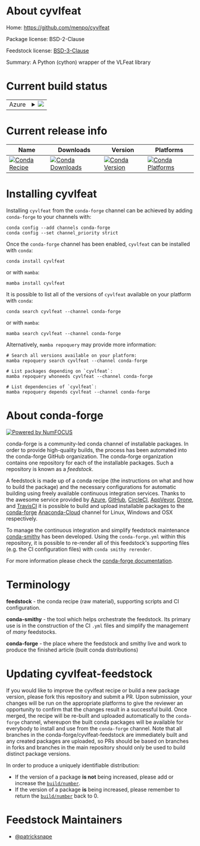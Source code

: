 About cyvlfeat
==============

Home: https://github.com/menpo/cyvlfeat

Package license: BSD-2-Clause

Feedstock license: [BSD-3-Clause](https://github.com/conda-forge/cyvlfeat-feedstock/blob/main/LICENSE.txt)

Summary: A Python (cython) wrapper of the VLFeat library

Current build status
====================


<table>
    
  <tr>
    <td>Azure</td>
    <td>
      <details>
        <summary>
          <a href="https://dev.azure.com/conda-forge/feedstock-builds/_build/latest?definitionId=7071&branchName=main">
            <img src="https://dev.azure.com/conda-forge/feedstock-builds/_apis/build/status/cyvlfeat-feedstock?branchName=main">
          </a>
        </summary>
        <table>
          <thead><tr><th>Variant</th><th>Status</th></tr></thead>
          <tbody><tr>
              <td>linux_64_numpy1.20python3.8.____cpython</td>
              <td>
                <a href="https://dev.azure.com/conda-forge/feedstock-builds/_build/latest?definitionId=7071&branchName=main">
                  <img src="https://dev.azure.com/conda-forge/feedstock-builds/_apis/build/status/cyvlfeat-feedstock?branchName=main&jobName=linux&configuration=linux_64_numpy1.20python3.8.____cpython" alt="variant">
                </a>
              </td>
            </tr><tr>
              <td>linux_64_numpy1.20python3.9.____cpython</td>
              <td>
                <a href="https://dev.azure.com/conda-forge/feedstock-builds/_build/latest?definitionId=7071&branchName=main">
                  <img src="https://dev.azure.com/conda-forge/feedstock-builds/_apis/build/status/cyvlfeat-feedstock?branchName=main&jobName=linux&configuration=linux_64_numpy1.20python3.9.____cpython" alt="variant">
                </a>
              </td>
            </tr><tr>
              <td>linux_64_numpy1.21python3.10.____cpython</td>
              <td>
                <a href="https://dev.azure.com/conda-forge/feedstock-builds/_build/latest?definitionId=7071&branchName=main">
                  <img src="https://dev.azure.com/conda-forge/feedstock-builds/_apis/build/status/cyvlfeat-feedstock?branchName=main&jobName=linux&configuration=linux_64_numpy1.21python3.10.____cpython" alt="variant">
                </a>
              </td>
            </tr><tr>
              <td>linux_64_numpy1.23python3.11.____cpython</td>
              <td>
                <a href="https://dev.azure.com/conda-forge/feedstock-builds/_build/latest?definitionId=7071&branchName=main">
                  <img src="https://dev.azure.com/conda-forge/feedstock-builds/_apis/build/status/cyvlfeat-feedstock?branchName=main&jobName=linux&configuration=linux_64_numpy1.23python3.11.____cpython" alt="variant">
                </a>
              </td>
            </tr><tr>
              <td>osx_64_numpy1.20python3.8.____cpython</td>
              <td>
                <a href="https://dev.azure.com/conda-forge/feedstock-builds/_build/latest?definitionId=7071&branchName=main">
                  <img src="https://dev.azure.com/conda-forge/feedstock-builds/_apis/build/status/cyvlfeat-feedstock?branchName=main&jobName=osx&configuration=osx_64_numpy1.20python3.8.____cpython" alt="variant">
                </a>
              </td>
            </tr><tr>
              <td>osx_64_numpy1.20python3.9.____cpython</td>
              <td>
                <a href="https://dev.azure.com/conda-forge/feedstock-builds/_build/latest?definitionId=7071&branchName=main">
                  <img src="https://dev.azure.com/conda-forge/feedstock-builds/_apis/build/status/cyvlfeat-feedstock?branchName=main&jobName=osx&configuration=osx_64_numpy1.20python3.9.____cpython" alt="variant">
                </a>
              </td>
            </tr><tr>
              <td>osx_64_numpy1.21python3.10.____cpython</td>
              <td>
                <a href="https://dev.azure.com/conda-forge/feedstock-builds/_build/latest?definitionId=7071&branchName=main">
                  <img src="https://dev.azure.com/conda-forge/feedstock-builds/_apis/build/status/cyvlfeat-feedstock?branchName=main&jobName=osx&configuration=osx_64_numpy1.21python3.10.____cpython" alt="variant">
                </a>
              </td>
            </tr><tr>
              <td>osx_64_numpy1.23python3.11.____cpython</td>
              <td>
                <a href="https://dev.azure.com/conda-forge/feedstock-builds/_build/latest?definitionId=7071&branchName=main">
                  <img src="https://dev.azure.com/conda-forge/feedstock-builds/_apis/build/status/cyvlfeat-feedstock?branchName=main&jobName=osx&configuration=osx_64_numpy1.23python3.11.____cpython" alt="variant">
                </a>
              </td>
            </tr>
          </tbody>
        </table>
      </details>
    </td>
  </tr>
</table>

Current release info
====================

| Name | Downloads | Version | Platforms |
| --- | --- | --- | --- |
| [![Conda Recipe](https://img.shields.io/badge/recipe-cyvlfeat-green.svg)](https://anaconda.org/conda-forge/cyvlfeat) | [![Conda Downloads](https://img.shields.io/conda/dn/conda-forge/cyvlfeat.svg)](https://anaconda.org/conda-forge/cyvlfeat) | [![Conda Version](https://img.shields.io/conda/vn/conda-forge/cyvlfeat.svg)](https://anaconda.org/conda-forge/cyvlfeat) | [![Conda Platforms](https://img.shields.io/conda/pn/conda-forge/cyvlfeat.svg)](https://anaconda.org/conda-forge/cyvlfeat) |

Installing cyvlfeat
===================

Installing `cyvlfeat` from the `conda-forge` channel can be achieved by adding `conda-forge` to your channels with:

```
conda config --add channels conda-forge
conda config --set channel_priority strict
```

Once the `conda-forge` channel has been enabled, `cyvlfeat` can be installed with `conda`:

```
conda install cyvlfeat
```

or with `mamba`:

```
mamba install cyvlfeat
```

It is possible to list all of the versions of `cyvlfeat` available on your platform with `conda`:

```
conda search cyvlfeat --channel conda-forge
```

or with `mamba`:

```
mamba search cyvlfeat --channel conda-forge
```

Alternatively, `mamba repoquery` may provide more information:

```
# Search all versions available on your platform:
mamba repoquery search cyvlfeat --channel conda-forge

# List packages depending on `cyvlfeat`:
mamba repoquery whoneeds cyvlfeat --channel conda-forge

# List dependencies of `cyvlfeat`:
mamba repoquery depends cyvlfeat --channel conda-forge
```


About conda-forge
=================

[![Powered by
NumFOCUS](https://img.shields.io/badge/powered%20by-NumFOCUS-orange.svg?style=flat&colorA=E1523D&colorB=007D8A)](https://numfocus.org)

conda-forge is a community-led conda channel of installable packages.
In order to provide high-quality builds, the process has been automated into the
conda-forge GitHub organization. The conda-forge organization contains one repository
for each of the installable packages. Such a repository is known as a *feedstock*.

A feedstock is made up of a conda recipe (the instructions on what and how to build
the package) and the necessary configurations for automatic building using freely
available continuous integration services. Thanks to the awesome service provided by
[Azure](https://azure.microsoft.com/en-us/services/devops/), [GitHub](https://github.com/),
[CircleCI](https://circleci.com/), [AppVeyor](https://www.appveyor.com/),
[Drone](https://cloud.drone.io/welcome), and [TravisCI](https://travis-ci.com/)
it is possible to build and upload installable packages to the
[conda-forge](https://anaconda.org/conda-forge) [Anaconda-Cloud](https://anaconda.org/)
channel for Linux, Windows and OSX respectively.

To manage the continuous integration and simplify feedstock maintenance
[conda-smithy](https://github.com/conda-forge/conda-smithy) has been developed.
Using the ``conda-forge.yml`` within this repository, it is possible to re-render all of
this feedstock's supporting files (e.g. the CI configuration files) with ``conda smithy rerender``.

For more information please check the [conda-forge documentation](https://conda-forge.org/docs/).

Terminology
===========

**feedstock** - the conda recipe (raw material), supporting scripts and CI configuration.

**conda-smithy** - the tool which helps orchestrate the feedstock.
                   Its primary use is in the construction of the CI ``.yml`` files
                   and simplify the management of *many* feedstocks.

**conda-forge** - the place where the feedstock and smithy live and work to
                  produce the finished article (built conda distributions)


Updating cyvlfeat-feedstock
===========================

If you would like to improve the cyvlfeat recipe or build a new
package version, please fork this repository and submit a PR. Upon submission,
your changes will be run on the appropriate platforms to give the reviewer an
opportunity to confirm that the changes result in a successful build. Once
merged, the recipe will be re-built and uploaded automatically to the
`conda-forge` channel, whereupon the built conda packages will be available for
everybody to install and use from the `conda-forge` channel.
Note that all branches in the conda-forge/cyvlfeat-feedstock are
immediately built and any created packages are uploaded, so PRs should be based
on branches in forks and branches in the main repository should only be used to
build distinct package versions.

In order to produce a uniquely identifiable distribution:
 * If the version of a package **is not** being increased, please add or increase
   the [``build/number``](https://docs.conda.io/projects/conda-build/en/latest/resources/define-metadata.html#build-number-and-string).
 * If the version of a package **is** being increased, please remember to return
   the [``build/number``](https://docs.conda.io/projects/conda-build/en/latest/resources/define-metadata.html#build-number-and-string)
   back to 0.

Feedstock Maintainers
=====================

* [@patricksnape](https://github.com/patricksnape/)

